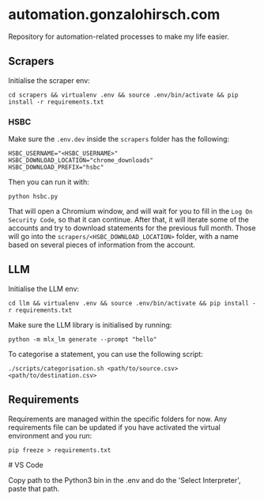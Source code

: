 # automation.gonzalohirsch.com

Repository for automation-related processes to make my life easier.

## Scrapers

Initialise the scraper env:

```
cd scrapers && virtualenv .env && source .env/bin/activate && pip install -r requirements.txt
```

### HSBC

Make sure the `.env.dev` inside the `scrapers` folder has the following:

```
HSBC_USERNAME="<HSBC_USERNAME>"
HSBC_DOWNLOAD_LOCATION="chrome_downloads"
HSBC_DOWNLOAD_PREFIX="hsbc"
```

Then you can run it with:

```
python hsbc.py
```

That will open a Chromium window, and will wait for you to fill in the `Log On Security Code`, so that it can continue. After that, it will iterate some of the accounts and try to download statements for the previous full month. Those will go into the `scrapers/<HSBC_DOWNLOAD_LOCATION>` folder, with a name based on several pieces of information from the account.

## LLM

Initialise the LLM env:

```
cd llm && virtualenv .env && source .env/bin/activate && pip install -r requirements.txt
```

Make sure the LLM library is initialised by running:

```
python -m mlx_lm generate --prompt "hello"
```

To categorise a statement, you can use the following script:

```
./scripts/categorisation.sh <path/to/source.csv> <path/to/destination.csv>
```

## Requirements

Requirements are managed within the specific folders for now. Any requirements file can be updated if you have activated the virtual environment and you run:

```
pip freeze > requirements.txt
```

# VS Code

Copy path to the Python3 bin in the .env and do the 'Select Interpreter', paste that path.
